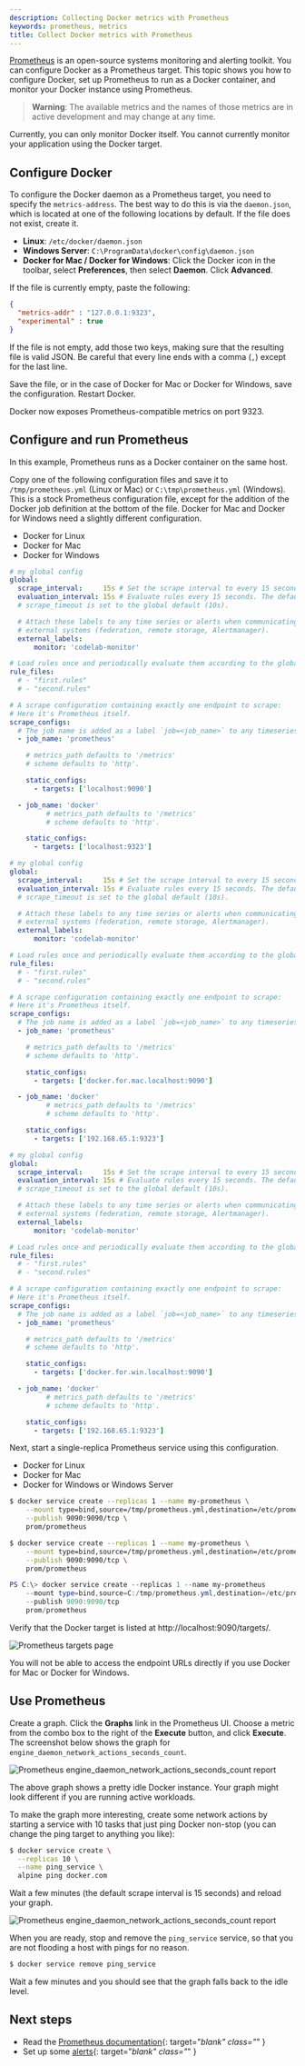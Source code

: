 ```yaml
---
description: Collecting Docker metrics with Prometheus
keywords: prometheus, metrics
title: Collect Docker metrics with Prometheus
---
```


[Prometheus](https://prometheus.io/) is an open-source systems monitoring and
alerting toolkit. You can configure Docker as a Prometheus target. This topic
shows you how to configure Docker, set up Prometheus to run as a Docker
container, and monitor your Docker instance using Prometheus.

> **Warning**: The available metrics and the names of those metrics are in
> active development and may change at any time.

Currently, you can only monitor Docker itself. You cannot currently monitor your
application using the Docker target.

## Configure Docker

To configure the Docker daemon as a Prometheus target, you need to specify the
`metrics-address`. The best way to do this is via the `daemon.json`, which is
located at one of the following locations by default. If the file does not
exist, create it.

- **Linux**: `/etc/docker/daemon.json`
- **Windows Server**: `C:\ProgramData\docker\config\daemon.json`
- **Docker for Mac / Docker for Windows**: Click the Docker icon in the toolbar,
  select **Preferences**, then select **Daemon**. Click **Advanced**.

If the file is currently empty, paste the following:

```json
{
  "metrics-addr" : "127.0.0.1:9323",
  "experimental" : true
}
```

If the file is not empty, add those two keys, making sure that the resulting
file is valid JSON. Be careful that every line ends with a comma (`,`) except
for the last line.

Save the file, or in the case of Docker for Mac or Docker for Windows, save the
configuration. Restart Docker.

Docker now exposes Prometheus-compatible metrics on port 9323.

## Configure and run Prometheus

In this example, Prometheus runs as a Docker container on the same host.

Copy one of the following configuration files and save it to
`/tmp/prometheus.yml` (Linux or Mac) or `C:\tmp\prometheus.yml` (Windows). This
is a stock Prometheus configuration file, except for the addition of the Docker
job definition at the bottom of the file. Docker for Mac and Docker for Windows
need a slightly different configuration.

<ul class="nav nav-tabs">
<li class="active"><a data-toggle="tab" data-target="#linux-config" data-group="linux">Docker for Linux</a></li>
<li><a data-toggle="tab" data-target="#mac-config" data-group="mac">Docker for Mac</a></li>
<li><a data-toggle="tab" data-target="#win-config" data-group="win">Docker for Windows</a></li>
</ul>

<div class="tab-content">
<div id="linux-config" class="tab-pane fade in active" markdown="1">

```yml
# my global config
global:
  scrape_interval:     15s # Set the scrape interval to every 15 seconds. Default is every 1 minute.
  evaluation_interval: 15s # Evaluate rules every 15 seconds. The default is every 1 minute.
  # scrape_timeout is set to the global default (10s).

  # Attach these labels to any time series or alerts when communicating with
  # external systems (federation, remote storage, Alertmanager).
  external_labels:
      monitor: 'codelab-monitor'

# Load rules once and periodically evaluate them according to the global 'evaluation_interval'.
rule_files:
  # - "first.rules"
  # - "second.rules"

# A scrape configuration containing exactly one endpoint to scrape:
# Here it's Prometheus itself.
scrape_configs:
  # The job name is added as a label `job=<job_name>` to any timeseries scraped from this config.
  - job_name: 'prometheus'

    # metrics_path defaults to '/metrics'
    # scheme defaults to 'http'.

    static_configs:
      - targets: ['localhost:9090']

  - job_name: 'docker'
         # metrics_path defaults to '/metrics'
         # scheme defaults to 'http'.

    static_configs:
      - targets: ['localhost:9323']
```

</div><!-- linux -->
<div id="mac-config" class="tab-pane fade" markdown="1">

```yml
# my global config
global:
  scrape_interval:     15s # Set the scrape interval to every 15 seconds. Default is every 1 minute.
  evaluation_interval: 15s # Evaluate rules every 15 seconds. The default is every 1 minute.
  # scrape_timeout is set to the global default (10s).

  # Attach these labels to any time series or alerts when communicating with
  # external systems (federation, remote storage, Alertmanager).
  external_labels:
      monitor: 'codelab-monitor'

# Load rules once and periodically evaluate them according to the global 'evaluation_interval'.
rule_files:
  # - "first.rules"
  # - "second.rules"

# A scrape configuration containing exactly one endpoint to scrape:
# Here it's Prometheus itself.
scrape_configs:
  # The job name is added as a label `job=<job_name>` to any timeseries scraped from this config.
  - job_name: 'prometheus'

    # metrics_path defaults to '/metrics'
    # scheme defaults to 'http'.

    static_configs:
      - targets: ['docker.for.mac.localhost:9090']

  - job_name: 'docker'
         # metrics_path defaults to '/metrics'
         # scheme defaults to 'http'.

    static_configs:
      - targets: ['192.168.65.1:9323']
```

</div><!-- mac -->
<div id="win-config" class="tab-pane fade" markdown="1">

```yml
# my global config
global:
  scrape_interval:     15s # Set the scrape interval to every 15 seconds. Default is every 1 minute.
  evaluation_interval: 15s # Evaluate rules every 15 seconds. The default is every 1 minute.
  # scrape_timeout is set to the global default (10s).

  # Attach these labels to any time series or alerts when communicating with
  # external systems (federation, remote storage, Alertmanager).
  external_labels:
      monitor: 'codelab-monitor'

# Load rules once and periodically evaluate them according to the global 'evaluation_interval'.
rule_files:
  # - "first.rules"
  # - "second.rules"

# A scrape configuration containing exactly one endpoint to scrape:
# Here it's Prometheus itself.
scrape_configs:
  # The job name is added as a label `job=<job_name>` to any timeseries scraped from this config.
  - job_name: 'prometheus'

    # metrics_path defaults to '/metrics'
    # scheme defaults to 'http'.

    static_configs:
      - targets: ['docker.for.win.localhost:9090']

  - job_name: 'docker'
         # metrics_path defaults to '/metrics'
         # scheme defaults to 'http'.

    static_configs:
      - targets: ['192.168.65.1:9323']
```

</div><!-- windows -->
</div><!-- tabs -->


Next, start a single-replica Prometheus service using this configuration.

<ul class="nav nav-tabs">
<li class="active"><a data-toggle="tab" data-target="#linux-run" data-group="linux">Docker for Linux</a></li>
<li class="active"><a data-toggle="tab" data-target="#mac-run" data-group="mac">Docker for Mac</a></li>
<li><a data-toggle="tab" data-target="#win-run" data-group="win">Docker for Windows or Windows Server</a></li>
</ul>

<div class="tab-content">

<div id="linux-run" class="tab-pane fade in active" markdown="1">

```bash
$ docker service create --replicas 1 --name my-prometheus \
    --mount type=bind,source=/tmp/prometheus.yml,destination=/etc/prometheus/prometheus.yml \
    --publish 9090:9090/tcp \
    prom/prometheus
```

</div><!-- linux -->
<div id="mac-run" class="tab-pane fade in active" markdown="1">

```bash
$ docker service create --replicas 1 --name my-prometheus \
    --mount type=bind,source=/tmp/prometheus.yml,destination=/etc/prometheus/prometheus.yml \
    --publish 9090:9090/tcp \
    prom/prometheus
```

</div><!-- mac -->
<div id="win-run" class="tab-pane fade" markdown="1">

```powershell
PS C:\> docker service create --replicas 1 --name my-prometheus
    --mount type=bind,source=C:/tmp/prometheus.yml,destination=/etc/prometheus/prometheus.yml
    --publish 9090:9090/tcp
    prom/prometheus
```

</div><!-- windows -->
</div><!-- tabs -->

Verify that the Docker target is listed at http://localhost:9090/targets/.

![Prometheus targets page](images/prometheus-targets.png)

You will not be able to access the endpoint URLs directly if you use Docker
for Mac or Docker for Windows.

## Use Prometheus

Create a graph. Click the **Graphs** link in the Prometheus UI. Choose a metric
from the combo box to the right of the **Execute** button, and click
**Execute**. The screenshot below shows the graph for
`engine_daemon_network_actions_seconds_count`.

![Prometheus engine_daemon_network_actions_seconds_count report](images/prometheus-graph_idle.png)

The above graph shows a pretty idle Docker instance. Your graph might look
different if you are running active workloads.

To make the graph more interesting, create some network actions by starting
a service with 10 tasks that just ping Docker non-stop (you can change the
ping target to anything you like):

```bash
$ docker service create \
  --replicas 10 \
  --name ping_service \
  alpine ping docker.com
```

Wait a few minutes (the default scrape interval is 15 seconds) and reload
your graph.

![Prometheus engine_daemon_network_actions_seconds_count report](images/prometheus-graph_load.png)

When you are ready, stop and remove the `ping_service` service, so that you
are not flooding a host with pings for no reason.

```bash
$ docker service remove ping_service
```

Wait a few minutes and you should see that the graph falls back to the idle
level.


## Next steps

- Read the [Prometheus documentation](https://prometheus.io/docs/introduction/overview/){: target="_blank" class="_" }
- Set up some [alerts](https://prometheus.io/docs/alerting/rules/){: target="_blank" class="_" }

